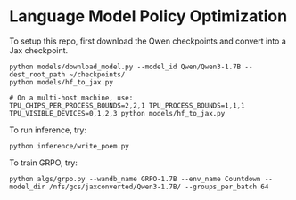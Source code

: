 # Language Model Policy Optimization

To setup this repo, first download the Qwen checkpoints and convert into a Jax checkpoint.
```
python models/download_model.py --model_id Qwen/Qwen3-1.7B --dest_root_path ~/checkpoints/
python models/hf_to_jax.py

# On a multi-host machine, use:
TPU_CHIPS_PER_PROCESS_BOUNDS=2,2,1 TPU_PROCESS_BOUNDS=1,1,1 TPU_VISIBLE_DEVICES=0,1,2,3 python models/hf_to_jax.py
```

To run inference, try:
```
python inference/write_poem.py
```

To train GRPO, try:
```
python algs/grpo.py --wandb_name GRPO-1.7B --env_name Countdown --model_dir /nfs/gcs/jaxconverted/Qwen3-1.7B/ --groups_per_batch 64
```